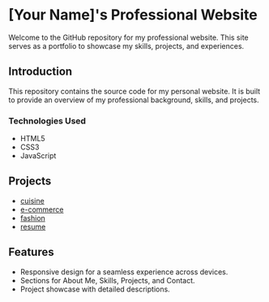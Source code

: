 # [Your Name]'s Professional Website

Welcome to the GitHub repository for my professional website. This site serves as a portfolio to showcase my skills, projects, and experiences.

## Introduction

This repository contains the source code for my personal website. It is built to provide an overview of my professional background, skills, and projects.

### Technologies Used

- HTML5
- CSS3
- JavaScript

## Projects

- [cuisine](https://77ca2347-13e7-4899-812b-440a6a7056f9-00-2369a39g5855g.riker.replit.dev/)
- [e-commerce](#features)
- [fashion](#technologies-used)
- [resume](#installation)

## Features

- Responsive design for a seamless experience across devices.
- Sections for About Me, Skills, Projects, and Contact.
- Project showcase with detailed descriptions.


